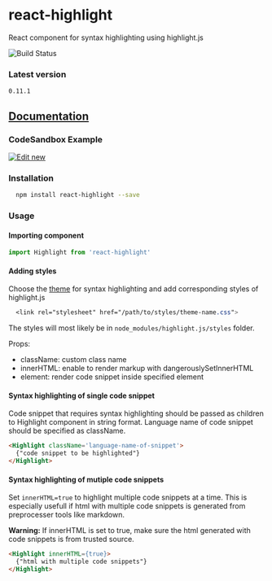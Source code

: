 # react-highlight

React component for syntax highlighting using highlight.js

![Build Status](https://travis-ci.org/akiran/react-highlight.svg?branch=master)

### Latest version

`0.11.1`

## [Documentation](https://react-highlight.neostack.com/)

### CodeSandbox Example

[![Edit new](https://codesandbox.io/static/img/play-codesandbox.svg)](https://codesandbox.io/s/5kz6kyprxp)

### Installation

```bash
  npm install react-highlight --save
```

### Usage

#### Importing component

```js
import Highlight from 'react-highlight'
```

#### Adding styles

Choose the [theme](https://highlightjs.org/static/demo/) for syntax highlighting and add corresponding styles of highlight.js

```css
  <link rel="stylesheet" href="/path/to/styles/theme-name.css">
```

The styles will most likely be in `node_modules/highlight.js/styles` folder.

Props:

* className: custom class name
* innerHTML: enable to render markup with dangerouslySetInnerHTML
* element: render code snippet inside specified element

#### Syntax highlighting of single code snippet

Code snippet that requires syntax highlighting should be passed as children to Highlight component in string format. Language name of code snippet should be specified as className.

```html
<Highlight className='language-name-of-snippet'>
  {"code snippet to be highlighted"}
</Highlight>
```

#### Syntax highlighting of mutiple code snippets

Set `innerHTML=true` to highlight multiple code snippets at a time.
This is especially usefull if html with multiple code snippets is generated from preprocesser tools like markdown.

**Warning:** If innerHTML is set to true, make sure the html generated with code snippets is from trusted source.

```html
<Highlight innerHTML={true}>
  {"html with multiple code snippets"}
</Highlight>
```
